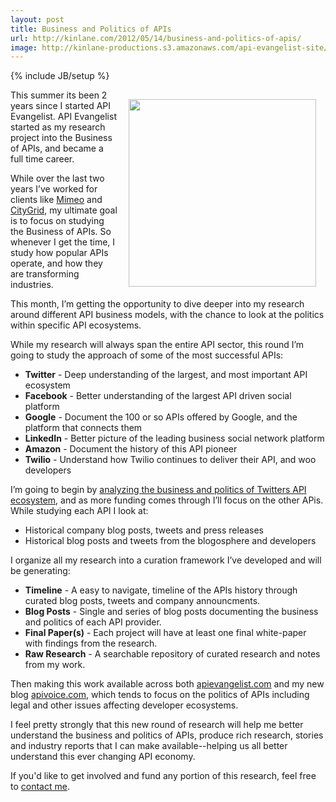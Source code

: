 ```yaml
---
layout: post
title: Business and Politics of APIs
url: http://kinlane.com/2012/05/14/business-and-politics-of-apis/
image: http://kinlane-productions.s3.amazonaws.com/api-evangelist-site/blog/Tag-Cloud-Deep-Research-Twitter.png
---
```

{% include JB/setup %}
<p>
     <img style="padding: 15px;" src="http://kinlane-productions.s3.amazonaws.com/api-voice/Tag-Cloud-Deep-Research-Twitter.png"  width="300" align="right" />
</p>
<p>
     This summer its been 2 years since I started API Evangelist. API Evangelist started as my research project into the Business of APIs, and became a full time career.
</p>
<p>
     While over the last two years I’ve worked for clients like <a title="Mimeo" href="http://developer.mimeo.com">Mimeo</a> and <a title="CityGrid" href="http://developer.citygridmedia.com">CityGrid</a>, my ultimate goal is to focus on studying the Business of APIs. So whenever I get the time, I study how popular APIs operate, and how they are transforming industries.
</p>
<p>
     This month, I’m getting the opportunity to dive deeper into my research around different API business models, with the chance to look at the politics within specific API ecosystems.
</p>
<p>
     While my research will always span the entire API sector, this round I’m going to study the approach of some of the most successful APIs:
</p>
<ul class="mainlist">
     <li>
          <strong>Twitter</strong> - Deep understanding of the largest, and most important API ecosystem
     </li>
     <li>
          <strong>Facebook</strong> - Better understanding of the largest API driven social platform
     </li>
     <li>
          <strong>Google</strong> - Document the 100 or so APIs offered by Google, and the platform that connects them
     </li>
     <li>
          <strong>LinkedIn</strong> - Better picture of the leading business social network platform
     </li>
     <li>
          <strong>Amazon</strong> - Document the history of this API pioneer
     </li>
     <li>
          <strong>Twilio</strong> - Understand how Twilio continues to deliver their API, and woo developers
     </li>
</ul>
<p>
     I’m going to begin by <a title="analyzing the business and politics of Twitters API ecosystem" href="http://apivoice.com/2012/05/06/the-business-and-politics-of-twitters-api/">analyzing the business and politics of Twitters API ecosystem</a>, and as more funding comes through I’ll focus on the other APis. While studying each API I look at:
</p>
<ul class="mainlist">
     <li>Historical company blog posts, tweets and press releases
     </li>
     <li>Historical blog posts and tweets from the blogosphere and developers
     </li>
</ul>
<p>
     I organize all my research into a curation framework I’ve developed and will be generating:
</p>
<ul class="mainlist">
     <li>
          <strong>Timeline</strong> - A easy to navigate, timeline of the APIs history through curated blog posts, tweets and company announcments.
     </li>
     <li>
          <strong>Blog Posts</strong> - Single and series of blog posts documenting the business and politics of each API provider.
     </li>
     <li>
          <strong>Final Paper(s)</strong> - Each project will have at least one final white-paper with findings from the research.
     </li>
     <li>
          <strong>Raw Research</strong> - A searchable repository of curated research and notes from my work.
     </li>
</ul>
<p>
     Then making this work available across both <a title="apievangelist.com" href="http://apievangelist.com">apievangelist.com</a> and my new blog <a title="apivoice.com" href="http://apivoice.com">apivoice.com</a>, which tends to focus on the politics of APIs including legal and other issues affecting developer ecosystems.
</p>
<p>
     I feel pretty strongly that this new round of research will help me better understand the business and politics of APIs, produce rich research, stories and industry reports that I can make available--helping us all better understand this ever changing API economy.
</p>
<p>
     If you'd like to get involved and fund any portion of this research, feel free to <a title="Contact Me" href="/contact/">contact me</a>.
</p>